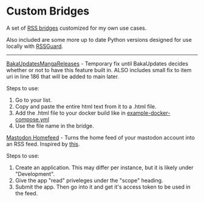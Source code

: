 # Custom Bridges
A set of [RSS bridges](https://github.com/RSS-Bridge/rss-bridge) customized for my own use cases.

Also included are some more up to date Python versions designed for use locally with [RSSGuard](https://github.com/martinrotter/rssguard).

---

[BakaUpdatesMangaReleases](https://github.com/KamaleiZestri/custom-bridges/blob/master/bridges/BakaUpdatesMangaReleasesBridge.php) - Temporary fix until BakaUpdates decides whether or not to have this feature built in. ALSO includes small fix to item uri in line 186 that will be added to main later.

Steps to use:
1. Go to your list.
2. Copy and paste the entire html text from it to a .html file.
3. Add the .html file to your docker build like in [example-docker-compose.yml](https://github.com/KamaleiZestri/custom-bridges/blob/master/example-docker-compose.yml)
4. Use the file name in the bridge.

[Mastodon Homefeed](https://github.com/KamaleiZestri/custom-bridges/blob/master/bridges/MastodonHomefeedBridge.php) - Turns the home feed of your mastodon account into an RSS feed. Inspired by [this](https://github.com/matthewn/mastodon-homefeed-rss).

Steps to use:
1. Create an application. This may differ per instance, but it is likely under "Development". 
2. Give the app "read" priveleges under the "scope" heading.
3. Submit the app. Then go into it and get it's access token to be used in the feed.


